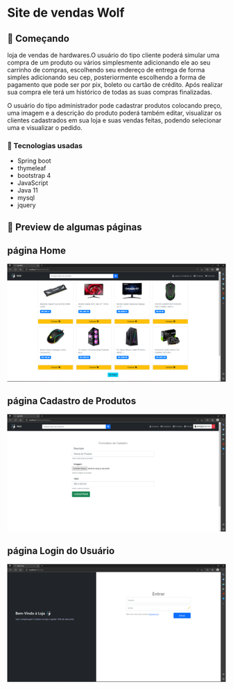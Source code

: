 # Site de vendas Wolf
## 🚀 Começando
loja de vendas de hardwares.O usuário do tipo cliente poderá simular uma compra de um produto  ou vários simplesmente adicionando ele ao seu carrinho de compras, escolhendo seu endereço de entrega de forma simples adicionando seu cep, posteriormente escolhendo a forma de pagamento que pode ser por pix, boleto ou cartão de crédito. Após realizar sua compra ele terá um histórico de todas as suas compras finalizadas.

O usuário do tipo administrador pode cadastrar produtos colocando preço, uma imagem e a descrição do produto poderá também editar, visualizar os clientes cadastrados em sua loja  e suas vendas feitas, podendo selecionar uma e visualizar o pedido.

### 🔧 Tecnologias usadas
* Spring boot
* thymeleaf
* bootstrap 4
* JavaScript
* Java 11
* mysql
* jquery
  
## 📌 Preview de algumas páginas 
## página Home
![alt text](imgReadme/Home.png)

## página Cadastro de Produtos
![alt text](imgReadme/form.png)

## página Login do Usuário
![alt text](imgReadme/login.png)

